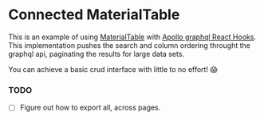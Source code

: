 # Connected MaterialTable

This is an example of using [MaterialTable](https://github.com/mbrn/material-table) with
[Apollo graphql React Hooks](https://www.apollographql.com/docs/react/). This implementation
pushes the search and column ordering throught the graphql api, paginating the results for
large data sets.

You can achieve a basic crud interface with little to no effort! 😱

### TODO

- [ ] Figure out how to export all, across pages.
